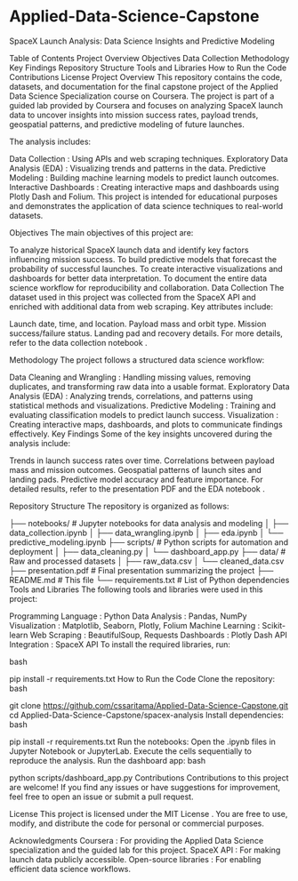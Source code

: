 # Applied-Data-Science-Capstone
SpaceX Launch Analysis: Data Science Insights and Predictive Modeling


Table of Contents
Project Overview
Objectives
Data Collection
Methodology
Key Findings
Repository Structure
Tools and Libraries
How to Run the Code
Contributions
License
Project Overview
This repository contains the code, datasets, and documentation for the final capstone project of the Applied Data Science Specialization course on Coursera. The project is part of a guided lab provided by Coursera and focuses on analyzing SpaceX launch data to uncover insights into mission success rates, payload trends, geospatial patterns, and predictive modeling of future launches.

The analysis includes:

Data Collection : Using APIs and web scraping techniques.
Exploratory Data Analysis (EDA) : Visualizing trends and patterns in the data.
Predictive Modeling : Building machine learning models to predict launch outcomes.
Interactive Dashboards : Creating interactive maps and dashboards using Plotly Dash and Folium.
This project is intended for educational purposes and demonstrates the application of data science techniques to real-world datasets.

Objectives
The main objectives of this project are:

To analyze historical SpaceX launch data and identify key factors influencing mission success.
To build predictive models that forecast the probability of successful launches.
To create interactive visualizations and dashboards for better data interpretation.
To document the entire data science workflow for reproducibility and collaboration.
Data Collection
The dataset used in this project was collected from the SpaceX API and enriched with additional data from web scraping. Key attributes include:

Launch date, time, and location.
Payload mass and orbit type.
Mission success/failure status.
Landing pad and recovery details.
For more details, refer to the data collection notebook .

Methodology
The project follows a structured data science workflow:

Data Cleaning and Wrangling : Handling missing values, removing duplicates, and transforming raw data into a usable format.
Exploratory Data Analysis (EDA) : Analyzing trends, correlations, and patterns using statistical methods and visualizations.
Predictive Modeling : Training and evaluating classification models to predict launch success.
Visualization : Creating interactive maps, dashboards, and plots to communicate findings effectively.
Key Findings
Some of the key insights uncovered during the analysis include:

Trends in launch success rates over time.
Correlations between payload mass and mission outcomes.
Geospatial patterns of launch sites and landing pads.
Predictive model accuracy and feature importance.
For detailed results, refer to the presentation PDF and the EDA notebook .

Repository Structure
The repository is organized as follows:



├── notebooks/               # Jupyter notebooks for data analysis and modeling
│   ├── data_collection.ipynb
│   ├── data_wrangling.ipynb
│   ├── eda.ipynb
│   └── predictive_modeling.ipynb
├── scripts/                 # Python scripts for automation and deployment
│   ├── data_cleaning.py
│   └── dashboard_app.py
├── data/                    # Raw and processed datasets
│   ├── raw_data.csv
│   └── cleaned_data.csv
├── presentation.pdf          # Final presentation summarizing the project
├── README.md                 # This file
└── requirements.txt          # List of Python dependencies
Tools and Libraries
The following tools and libraries were used in this project:

Programming Language : Python
Data Analysis : Pandas, NumPy
Visualization : Matplotlib, Seaborn, Plotly, Folium
Machine Learning : Scikit-learn
Web Scraping : BeautifulSoup, Requests
Dashboards : Plotly Dash
API Integration : SpaceX API
To install the required libraries, run:

bash



pip install -r requirements.txt
How to Run the Code
Clone the repository:
bash

git clone https://github.com/cssaritama/Applied-Data-Science-Capstone.git
cd Applied-Data-Science-Capstone/spacex-analysis
Install dependencies:
bash


pip install -r requirements.txt
Run the notebooks:
Open the .ipynb files in Jupyter Notebook or JupyterLab.
Execute the cells sequentially to reproduce the analysis.
Run the dashboard app:
bash



python scripts/dashboard_app.py
Contributions
Contributions to this project are welcome! If you find any issues or have suggestions for improvement, feel free to open an issue or submit a pull request.

License
This project is licensed under the MIT License . You are free to use, modify, and distribute the code for personal or commercial purposes.

Acknowledgments
Coursera : For providing the Applied Data Science specialization and the guided lab for this project.
SpaceX API : For making launch data publicly accessible.
Open-source libraries : For enabling efficient data science workflows.
